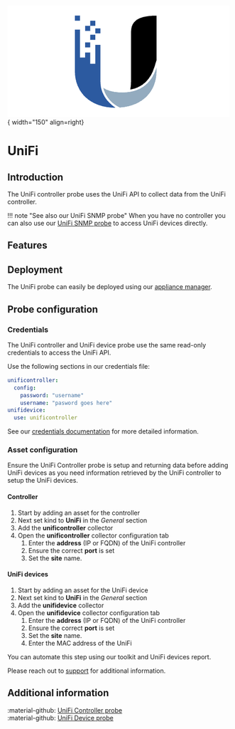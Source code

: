 ![UniFi-Probe](../../images/probe_unifi.png){ width="150" align=right}

# UniFi

## Introduction

The UniFi controller probe uses the UniFi API to collect data from the UniFi controller.

!!! note "See also our UniFi SNMP probe"
    When you have no controller you can also use our [UniFi SNMP probe](./snmp/unifi.md) to access UniFi devices directly.

## Features

## Deployment
The UniFi probe can easily be deployed using our [appliance manager](./appliance/appliance_manager.md).

## Probe configuration

### Credentials

The UniFi controller and UniFi device probe use the same read-only credentials to access the UniFi API.

Use the following sections in our credentials file:

```yaml
unificontroller:
  config:
    password: "username"
    username: "pasword goes here"
unifidevice:
  use: unificontroller
```

See our [credentials documentation](./appliance/credentials.md) for more detailed information.

### Asset configuration

Ensure the UniFi Controller probe is setup and returning data before adding UniFi devices as you need information retrieved by the UniFi controller to setup the UniFi devices.

#### Controller

1. Start by adding an asset for the controller
2. Next set kind to **UniFi** in the *General* section
3. Add the **unificontroller** collector
4. Open the **unificontroller** collector configuration tab
      1. Enter the **address** (IP or FQDN) of the UniFi controller
      2. Ensure the correct **port** is set
      3. Set the **site** name.

#### UniFi devices

1. Start by adding an asset for the UniFi device
2. Next set kind to **UniFi** in the *General* section
3. Add the **unifidevice** collector
4. Open the **unifidevice** collector configuration tab
      1. Enter the **address** (IP or FQDN) of the UniFi controller
      2. Ensure the correct **port** is set
      3. Set the **site** name.
      4. Enter the MAC address of the UniFi 

You can automate this step using our toolkit and UniFi devices report.

Please reach out to [support](../../introduction/support.md) for additional information.

## Additional information

:material-github: [UniFi Controller probe](https://github.com/infrasonar/unificontroller-probe)<br>
:material-github: [UniFi Device probe](https://github.com/infrasonar/unifidevice-probe)